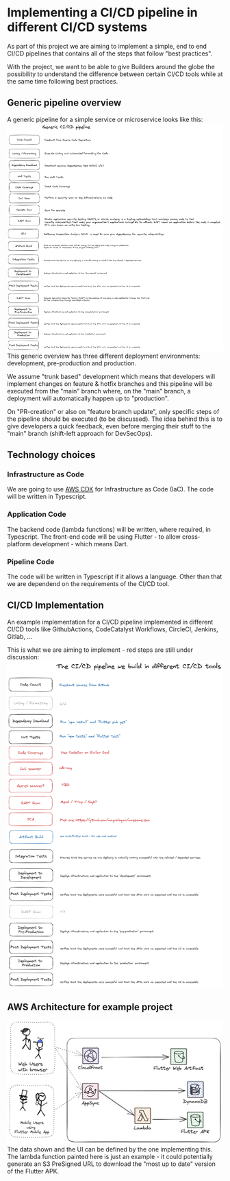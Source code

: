 # Implementing a CI/CD pipeline in different CI/CD systems
As part of this project we are aiming to implement a simple, end to end CI/CD pipelines that contains all of the steps that follow "best practices".

With the project, we want to be able to give Builders around the globe the possibility to understand the difference between certain CI/CD tools while at the same time following best practices.
## Generic pipeline overview

A generic pipeline for a simple service or microservice looks like this:
![Generic CI/CD pipeline](docs/diagrams/generic_pipeline.png)
This generic overview has three different deployment environments: development, pre-production and production.

We assume "trunk based" development which means that developers will implement changes on feature & hotfix branches and this pipeline will be executed from the "main" branch where, on the "main" branch, a deployment will automatically happen up to "production".

On "PR-creation" or also on "feature branch update", only specific steps of the pipeline should be executed (to be discussed).
The idea behind this is to give developers a quick feedback, even before merging their stuff to the "main" branch (shift-left approach for DevSecOps).

## Technology choices
### Infrastructure as Code
We are going to use [AWS CDK](https://aws.amazon.com/cdk/) for Infrastructure as Code (IaC). The code will be written in Typescript.
### Application Code
The backend code (lambda functions) will be written, where required, in Typescript.
The front-end code will be using Flutter - to allow cross-platform development - which means Dart.

### Pipeline Code
The code will be written in Typescript if it allows a language.
Other than that we are dependend on the requirements of the CI/CD tool.

## CI/CD Implementation
An example implementation for a CI/CD pipeline implemented in different CI/CD tools like GithubActions, CodeCatalyst Workflows, CircleCI, Jenkins, Gitlab, ...

This is what we are aiming to implement - red steps are still under discussion:
![Implementation pipeline](docs/diagrams/cicd_pipeline.png)

## AWS Architecture for example project
![AWS Architecture](docs/diagrams/aws_architecture.png)
The data shown and the UI can be defined by the one implementing this.
The lambda function painted here is just an example - it could potentially generate an S3 PreSigned URL to download the "most up to date" version of the Flutter APK.